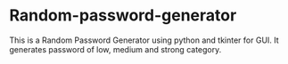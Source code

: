 # Random-password-generator
This is a Random Password Generator using python and tkinter for GUI.
It generates password of low, medium and strong category.
